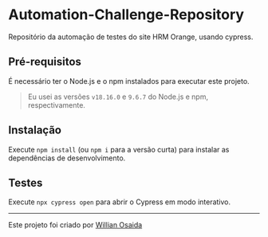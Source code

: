 # Automation-Challenge-Repository
Repositório da automação de testes do site HRM Orange, usando cypress.

## Pré-requisitos
É necessário ter o Node.js e o npm instalados para executar este projeto.

> Eu usei as versões `v18.16.0` e `9.6.7` do Node.js e npm, respectivamente.

## Instalação
Execute `npm install` (ou `npm i` para a versão curta) para instalar as dependências de desenvolvimento.

## Testes
Execute `npx cypress open` para abrir o Cypress em modo interativo.

________

Este projeto foi criado por [Willian Osaida]([https://www.linkedin.com/in/willianosaida/])



